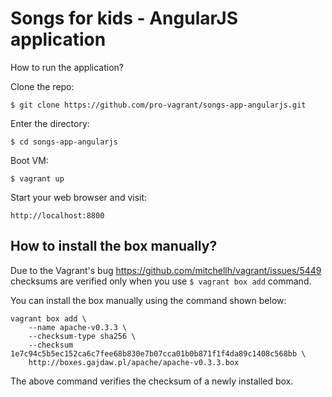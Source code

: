 Songs for kids - AngularJS application
======================================

How to run the application?

Clone the repo:

    $ git clone https://github.com/pro-vagrant/songs-app-angularjs.git

Enter the directory:

    $ cd songs-app-angularjs

Boot VM:

    $ vagrant up

Start your web browser and visit:

    http://localhost:8800

## How to install the box manually?

Due to the Vagrant's bug https://github.com/mitchellh/vagrant/issues/5449
checksums are verified only when you use `$ vagrant box add` command.

You can install the box manually using the command shown below:

    vagrant box add \
        --name apache-v0.3.3 \
        --checksum-type sha256 \
        --checksum 1e7c94c5b5ec152ca6c7fee68b830e7b07cca01b0b871f1f4da89c1408c568bb \
        http://boxes.gajdaw.pl/apache/apache-v0.3.3.box

The above command verifies the checksum of a newly installed box.
